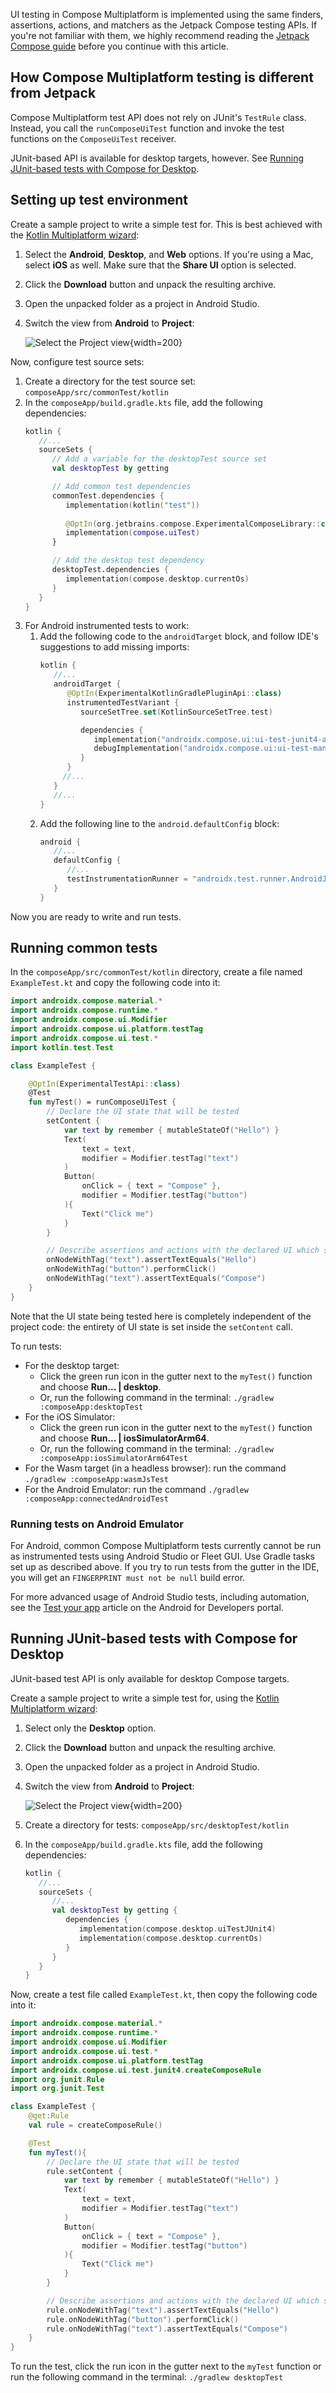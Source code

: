 [//]: # (title: Testing Compose UI)

UI testing in Compose Multiplatform is implemented using the same finders, assertions, actions, and matchers
as the Jetpack Compose testing APIs. If you're not familiar with them, we highly recommend reading the [Jetpack Compose guide](https://developer.android.com/jetpack/compose/testing)
before you continue with this article.

## How Compose Multiplatform testing is different from Jetpack  

Compose Multiplatform test API does not rely on JUnit's `TestRule` class. Instead, you call the `runComposeUiTest` function and invoke
the test functions on the `ComposeUiTest` receiver.

JUnit-based API is available for desktop targets, however. See [Running JUnit-based tests with Compose for Desktop](#running-junit-based-tests-with-compose-for-desktop).

## Setting up test environment

Create a sample project to write a simple test for. This is best achieved with the [Kotlin Multiplatform wizard](https://kmp.jetbrains.com):
<!-- this only works if the KMP wizard correctly uses the new Resources API!--> 
1. Select the **Android**, **Desktop**, and **Web** options. If you're using a Mac, select **iOS** as well. 
   Make sure that the **Share UI** option is selected.
2. Click the **Download** button and unpack the resulting archive.
3. Open the unpacked folder as a project in Android Studio.
6. Switch the view from **Android** to **Project**:

   ![Select the Project view](select-project-view.png){width=200}

Now, configure test source sets:
1. Create a directory for the test source set: `composeApp/src/commonTest/kotlin`
2. In the `composeApp/build.gradle.kts` file, add the following dependencies:
   ```kotlin
   kotlin {
      //...
      sourceSets {
         // Add a variable for the desktopTest source set 
         val desktopTest by getting
   
         // Add common test dependencies
         commonTest.dependencies {
            implementation(kotlin("test"))
            
            @OptIn(org.jetbrains.compose.ExperimentalComposeLibrary::class)
            implementation(compose.uiTest)
         }
   
         // Add the desktop test dependency
         desktopTest.dependencies { 
            implementation(compose.desktop.currentOs)
         }
      }
   }
   ```
3. For Android instrumented tests to work:
   1. Add the following code to the `androidTarget` block, and follow IDE's suggestions to add missing imports:
      ```kotlin
      kotlin { 
         //...
         androidTarget { 
            @OptIn(ExperimentalKotlinGradlePluginApi::class)
            instrumentedTestVariant { 
               sourceSetTree.set(KotlinSourceSetTree.test)
      
               dependencies {
                  implementation("androidx.compose.ui:ui-test-junit4-android:1.5.4")
                  debugImplementation("androidx.compose.ui:ui-test-manifest:1.5.4")
               }
            }
           //...
         }
         //... 
      }
      ```
   2. Add the following line to the `android.defaultConfig` block:
      ```kotlin
      android {
         //...
         defaultConfig {
            //...
            testInstrumentationRunner = "androidx.test.runner.AndroidJUnitRunner"
         }
      }
      ```

Now you are ready to write and run tests.

## Running common tests

In the `composeApp/src/commonTest/kotlin` directory, create a file named `ExampleTest.kt` and copy the following code into it:

```kotlin
import androidx.compose.material.*
import androidx.compose.runtime.*
import androidx.compose.ui.Modifier
import androidx.compose.ui.platform.testTag
import androidx.compose.ui.test.*
import kotlin.test.Test

class ExampleTest {

    @OptIn(ExperimentalTestApi::class)
    @Test
    fun myTest() = runComposeUiTest {
        // Declare the UI state that will be tested
        setContent {
            var text by remember { mutableStateOf("Hello") }
            Text(
                text = text,
                modifier = Modifier.testTag("text")
            )
            Button(
                onClick = { text = "Compose" },
                modifier = Modifier.testTag("button")
            ){
                Text("Click me")
            }
        }

        // Describe assertions and actions with the declared UI which should succeed for the test to pass
        onNodeWithTag("text").assertTextEquals("Hello")
        onNodeWithTag("button").performClick()
        onNodeWithTag("text").assertTextEquals("Compose")
    }
}
```

Note that the UI state being tested here is completely independent of the project code: the entirety of UI state is set
inside the `setContent` call.

To run tests:
* For the desktop target:
  * Click the green run icon in the gutter next to the `myTest()` function and choose **Run... | desktop**.
  * Or, run the following command in the terminal: `./gradlew :composeApp:desktopTest`
* For the iOS Simulator:
  * Click the green run icon in the gutter next to the `myTest()` function and choose **Run... | iosSimulatorArm64**.
  * Or, run the following command in the terminal: `./gradlew :composeApp:iosSimulatorArm64Test`
* For the Wasm target (in a headless browser): run the command `./gradlew :composeApp:wasmJsTest`
* For the Android Emulator: run the command `./gradlew :composeApp:connectedAndroidTest`

### Running tests on Android Emulator

For Android, common Compose Multiplatform tests currently cannot be run as instrumented tests using Android Studio
or Fleet GUI. Use Gradle tasks set up as described above.  If you try to run tests from the gutter in the IDE,
you will get an `FINGERPRINT must not be null` build error.

For more advanced usage of Android Studio tests, including automation, see the [Test your app](https://developer.android.com/studio/test)
article on the Android for Developers portal.

## Running JUnit-based tests with Compose for Desktop

JUnit-based test API is only available for desktop Compose targets.

Create a sample project to write a simple test for, using the [Kotlin Multiplatform wizard](https://kmp.jetbrains.com):
<!-- this only works if the KMP wizard correctly uses the new Resources API!--> 
1. Select only the **Desktop** option.
2. Click the **Download** button and unpack the resulting archive.
3. Open the unpacked folder as a project in Android Studio.
4. Switch the view from **Android** to **Project**:

   ![Select the Project view](select-project-view.png){width=200}

5. Create a directory for tests: `composeApp/src/desktopTest/kotlin`
6. In the `composeApp/build.gradle.kts` file, add the following dependencies:
   ```kotlin
   kotlin {
      //...
      sourceSets {
         //...
         val desktopTest by getting {
            dependencies {
               implementation(compose.desktop.uiTestJUnit4)
               implementation(compose.desktop.currentOs)
            }
         }
      }
   }
   ```

Now, create a test file called `ExampleTest.kt`, then copy the following code into it:

```kotlin
import androidx.compose.material.*
import androidx.compose.runtime.*
import androidx.compose.ui.Modifier
import androidx.compose.ui.test.*
import androidx.compose.ui.platform.testTag
import androidx.compose.ui.test.junit4.createComposeRule
import org.junit.Rule
import org.junit.Test

class ExampleTest {
    @get:Rule
    val rule = createComposeRule()

    @Test
    fun myTest(){
        // Declare the UI state that will be tested
        rule.setContent {
            var text by remember { mutableStateOf("Hello") }
            Text(
                text = text,
                modifier = Modifier.testTag("text")
            )
            Button(
                onClick = { text = "Compose" },
                modifier = Modifier.testTag("button")
            ){
                Text("Click me")
            }
        }

        // Describe assertions and actions with the declared UI which should succeed for the test to pass
        rule.onNodeWithTag("text").assertTextEquals("Hello")
        rule.onNodeWithTag("button").performClick()
        rule.onNodeWithTag("text").assertTextEquals("Compose")
    }
}

```

To run the test, click the run icon in the gutter next to the `myTest` function
or run the following command in the terminal: `./gradlew desktopTest`

